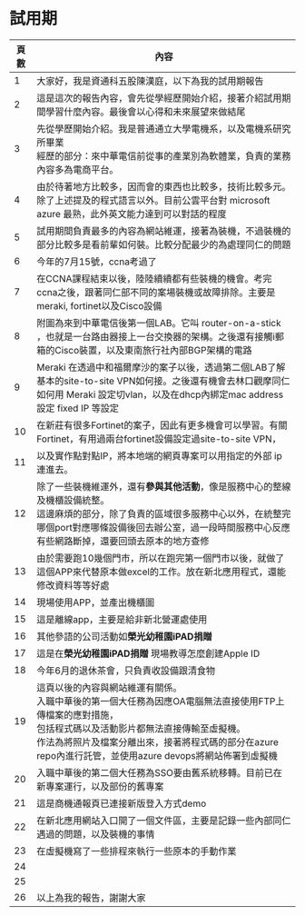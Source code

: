 # 試用期

| 頁數 | 內容                                                         |
| ---- | ------------------------------------------------------------ |
| 1    | 大家好，我是資通科五股陳漢庭，以下為我的試用期報告           |
| 2    | 這是這次的報告內容，會先從學經歷開始介紹，接著介紹試用期間學習什麼內容。最後會以心得和未來展望來做結尾 |
| 3    | 先從學歷開始介紹。我是普通通立大學電機系，以及電機系研究所畢業<br />經歷的部分：來中華電信前從事的產業別為軟體業，負責的業務內容多為電商平台。 |
| 4    | 由於待著地方比較多，因而會的東西也比較多，技術比較多元。除了上述提及的程式語言以外。目前公雲平台對 microsoft azure 最熟，此外英文能力達到可以對話的程度 |
| 5    | 試用期間負責最多的內容為網站維運，接著為裝機，不過裝機的部分比較多是看前輩如何裝。比較分配最少的為處理同仁的問題 |
| 6    | 今年的7月15號，ccna考過了                                    |
| 7    | 在CCNA課程結束以後，陸陸續續都有些裝機的機會。考完ccna之後，跟著同仁部不同的案場裝機或故障排除。主要是meraki, fortinet以及Cisco設備 |
| 8    | 附圖為來到中華電信後第一個LAB。它叫 router-on-a-stick ，也就是一台路由器接上一台交換器的架構。之後還有接觸i郵箱的Cisco裝置，以及東南旅行社內部BGP架構的電路 |
| 9    | Meraki 在透過中和福爾摩沙的案子以後，透過第二個LAB了解基本的site-to-site VPN如何接。之後還有機會去林口觀摩同仁如何用 Meraki 設定切vlan，以及在dhcp內綁定mac address 設定 fixed IP 等設定 |
| 10   | 在新莊有很多Fortinet的案子，因此有更多機會可以學習。有關Fortinet，有用過兩台fortinet設備設定過site-to-site VPN， |
| 11   | 以及實作點對點IP，將本地端的網頁專案可以用指定的外部 ip 連進去。 |
| 12   | 除了一些裝機維運外，還有**參與其他活動**，像是服務中心的整線及機櫃設備統整。<br />這邊麻煩的部分，除了負責的區域很多服務中心以外，在統整完哪個port對應哪條設備後回去辦公室，過一段時間服務中心反應有些網路斷掉，還要回頭去原本的地方查修 |
| 13   | 由於需要跑10幾個門市，所以在跑完第一個門市以後，就做了這個APP來代替原本做excel的工作。放在新北應用程式，還能修改資料等等好處 |
| 14   | 現場使用APP，並產出機櫃圖                                    |
| 15   | 這是離線app，主要是給非新北營運處使用                        |
| 16   | 其他參語的公司活動如**榮光幼稚園iPAD捐贈**                   |
| 17   | 這是在**榮光幼稚園iPAD捐贈** 現場教導怎麼創建Apple ID        |
| 18   | 今年6月的退休茶會，只負責收設備跟清食物                      |
| 19   | 這頁以後的內容與網站維運有關係。<br />入職中華後的第一個大任務為因應OA電腦無法直接使用FTP上傳檔案的應對措施，<br />包括程式碼以及活動影片都無法直接傳輸至虛擬機。<br />作法為將照片及檔案分離出來，接著將程式碼的部分在azure repo內進行託管，並使用azure devops將網站佈署到虛擬機 |
| 20   | 入職中華後的第二個大任務為SSO要由舊系統移轉。目前已在新專案運行，以及部份的舊專案 |
| 21   | 這是商機通報頁已連接新版登入方式demo                         |
| 22   | 在新北應用網站入口開了一個文件區，主要是記錄一些內部同仁遇過的問題，以及裝機的事情 |
| 23   | 在虛擬機寫了一些排程來執行一些原本的手動作業                 |
| 24   |                                                              |
| 25   |                                                              |
| 26   | 以上為我的報告，謝謝大家                                     |

